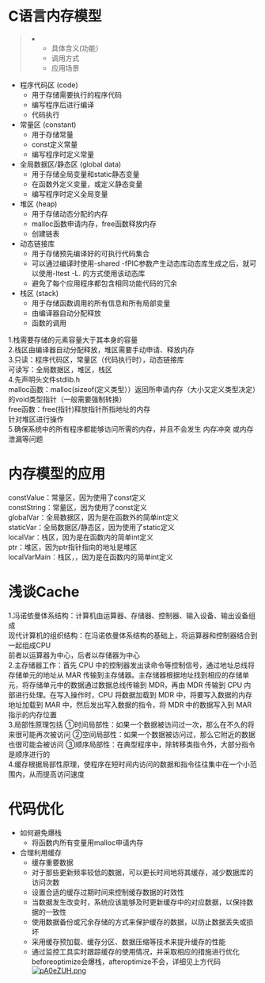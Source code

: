 # C语言内存模型  
> + + 具体含义(功能）
>   + 调用方式
>   + 应用场景
+ 程序代码区 (code)
    + 用于存储需要执行的程序代码
    + 编写程序后进行编译
    + 代码执行
+ 常量区 (constant)
    + 用于存储常量
    + const定义常量
    + 编写程序时定义常量
+ 全局数据区/静态区 (global data)
    + 用于存储全局变量和static静态变量
    + 在函数外定义变量，或定义静态变量
    + 编写程序时定义全局变量
+ 堆区 (heap)
    + 用于存储动态分配的内存
    + malloc函数申请内存，free函数释放内存
    + 创建链表
+ 动态链接库
    + 用于存储预先编译好的可执行代码集合
    + 可以通过编译时使用-shared -fPIC参数产生动态库动态库生成之后，就可以使用-ltest -L. 的方式使用该动态库
    + 避免了每个应用程序都包含相同功能代码的冗余
+ 栈区 (stack)
    + 用于存储函数调用的所有信息和所有局部变量
    + 由编译器自动分配释放
    + 函数的调用    

1.栈需要存储的元素容量大于其本身的容量  
2.栈区由编译器自动分配释放，堆区需要手动申请、释放内存  
3.只读：程序代码区，常量区（代码执行时），动态链接库  
可读写：全局数据区，堆区，栈区  
4.先声明头文件stdlib.h  
malloc函数：malloc(sizeof(定义类型））返回所申请内存（大小又定义类型决定）的void类型指针（一般需要强制转换）  
free函数：free(指针)释放指针所指地址的内存  
针对堆区进行操作  
5.确保系统中的所有程序都能够访问所需的内存，并且不会发生 内存冲突 或内存泄漏等问题  
# 内存模型的应用  
constValue：常量区，因为使用了const定义  
constString：常量区，因为使用了const定义  
globalVar：全局数据区，因为是在函数外的简单int定义  
staticVar：全局数据区/静态区，因为使用了static定义  
localVar：栈区，因为是在函数内的简单int定义  
ptr：堆区，因为ptr指针指向的地址是堆区  
localVarMain：栈区，，因为是在函数内的简单int定义  
# 浅谈Cache  
1.冯诺依曼体系结构：计算机由运算器、存储器、控制器、输入设备、输出设备组成  
现代计算机的组织结构：在冯诺依曼体系结构的基础上，将运算器和控制器结合到一起组成CPU  
前者以运算器为中心，后者以存储器为中心  
2.主存储器工作：首先 CPU 中的控制器发出读命令等控制信号，通过地址总线将存储单元的地址从 MAR 传输到主存储器。主存储器根据地址找到相应的存储单元，将存储单元中的数据通过数据总线传输到 MDR，再由 MDR 传输到 CPU 内部进行处理。在写入操作时，CPU 将数据加载到 MDR 中，将要写入数据的内存地址加载到 MAR 中，然后发出写入数据的指令，将 MDR 中的数据写入到 MAR 指示的内存位置  
3.局部性原理包括 ①时间局部性：如果一个数据被访问过一次，那么在不久的将来很可能再次被访问 ②空间局部性：如果一个数据被访问过，那么它附近的数据也很可能会被访问 ③顺序局部性：在典型程序中，除转移类指令外，大部分指令是顺序进行的  
4.缓存根据局部性原理，使程序在短时间内访问的数据和指令往往集中在一个小范围内，从而提高访问速度  
# 代码优化  
+ 如何避免爆栈
    + 将函数内所有变量用malloc申请内存  
+ 合理利用缓存
    + 缓存重要数据
    + 对于那些更新频率较低的数据，可以更长时间地将其缓存，减少数据库的访问次数  
    + 设置合适的缓存过期时间来控制缓存数据的时效性  
    + 当数据发生改变时，系统应该能够及时更新缓存中的对应数据，以保持数据的一致性
    + 使用数据备份或冗余存储的方式来保护缓存的数据，以防止数据丢失或损坏
    + 采用缓存预加载、缓存分区、数据压缩等技术来提升缓存的性能
    + 通过监控工具实时跟踪缓存的使用情况，并采取相应的措施进行优化  
beforeoptimize会爆栈，afteroptimize不会，详细见上方代码  
[![pA0eZUH.png](https://s21.ax1x.com/2024/10/27/pA0eZUH.png)](https://imgse.com/i/pA0eZUH)

